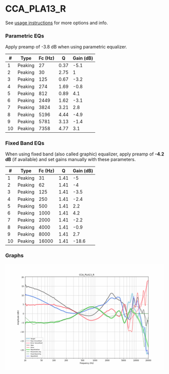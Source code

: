 # CCA_PLA13_R
See [usage instructions](https://github.com/jaakkopasanen/AutoEq#usage) for more options and info.

### Parametric EQs
Apply preamp of -3.8 dB when using parametric equalizer.

|   # | Type    |   Fc (Hz) |    Q |   Gain (dB) |
|-----|---------|-----------|------|-------------|
|   1 | Peaking |        27 | 0.37 |        -5.1 |
|   2 | Peaking |        30 | 2.75 |         1   |
|   3 | Peaking |       125 | 0.67 |        -3.2 |
|   4 | Peaking |       274 | 1.69 |        -0.8 |
|   5 | Peaking |       812 | 0.89 |         4.1 |
|   6 | Peaking |      2449 | 1.62 |        -3.1 |
|   7 | Peaking |      3824 | 3.21 |         2.8 |
|   8 | Peaking |      5196 | 4.44 |        -4.9 |
|   9 | Peaking |      5781 | 3.13 |        -1.4 |
|  10 | Peaking |      7358 | 4.77 |         3.1 |

### Fixed Band EQs
When using fixed band (also called graphic) equalizer, apply preamp of **-4.2 dB** (if available) and set gains manually with these parameters.

|   # | Type    |   Fc (Hz) |    Q |   Gain (dB) |
|-----|---------|-----------|------|-------------|
|   1 | Peaking |        31 | 1.41 |        -5   |
|   2 | Peaking |        62 | 1.41 |        -4   |
|   3 | Peaking |       125 | 1.41 |        -3.5 |
|   4 | Peaking |       250 | 1.41 |        -2.4 |
|   5 | Peaking |       500 | 1.41 |         2.2 |
|   6 | Peaking |      1000 | 1.41 |         4.2 |
|   7 | Peaking |      2000 | 1.41 |        -2.2 |
|   8 | Peaking |      4000 | 1.41 |        -0.9 |
|   9 | Peaking |      8000 | 1.41 |         2.7 |
|  10 | Peaking |     16000 | 1.41 |       -18.6 |

### Graphs
![](./CCA_PLA13_R.png)
